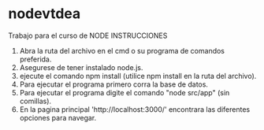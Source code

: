 # nodevtdea
Trabajo para el curso de NODE
INSTRUCCIONES
1. Abra la ruta del archivo en el cmd o su programa de comandos preferida.
2. Asegurese de tener instalado node.js.
3. ejecute el comando npm install
(utilice npm install en la ruta del archivo).
4. Para ejecutar el programa primero corra la base de datos.
5. Para ejecutar el programa digite el comando "node src/app"
(sin comillas).
6. En la pagina principal 'http://localhost:3000/' encontrara las diferentes opciones para navegar.

